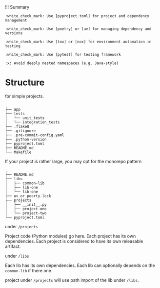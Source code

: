 !!! Summary

    :white_check_mark: Use [pyproject.toml] for project and dependency management

    :white_check_mark: Use [poetry] or [uv] for managing dependency and versions
    
    :white_check_mark: Use [tox] or [nox] for environment automation in testing

    :white_check_mark: Use [pytest] for testing framework
    
    :x: Avoid deeply nested namespaces (e.g. Java-style)


# Structure

for simple projects.

```
.
├── app
├── tests
│   └── unit_tests
│   └── integration_tests
├── .flake8
├── .gitignore
├── .pre-commit-config.yaml
├── .python-version
├── pyproject.toml
├── README.md
└── Makefile

```

If your project is rather large, you may opt for the monorepo pattern

```
.
├── README.md
├── libs
│   ├── common-lib
│   ├── lib-one
│   └── lib-one
├── uv_or_poerty.lock
├── projects
│   ├── __init__.py
│   ├── project-one
│   └── project-two
└── pyproject.toml
```

under `/projects`

Project code (Python modules) go here.
Each project has its own dependencies. 
Each project is considered to have its own releasable artifact.

under `/libs`

Each lib has its own dependencies.
Each lib can optionally depends on the `common-lib` if there one.

project under `/projects` will use path import of the lib under `/libs`.



[tox]: https://tox.readthedocs.io/
[nox]: https://nox.readthedocs.io/
[pytest]: https://docs.pytest.org/en/latest/
[setuptools]: https://setuptools.readthedocs.io/en/latest/
[setuptools-scm]: https://github.com/pypa/setuptools_scm/
[uv]: https://docs.astral.sh/uv/
[poetry]: https://python-poetry.org/
[pyproject.toml]: https://www.python.org/dev/peps/pep-0518/
